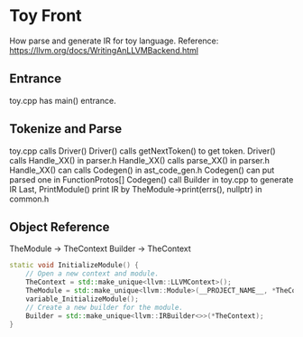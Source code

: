 # Toy Front
How parse and generate IR for toy language.
Reference: https://llvm.org/docs/WritingAnLLVMBackend.html

## Entrance 
toy.cpp has main() entrance.

## Tokenize and Parse
toy.cpp calls Driver()
Driver() calls getNextToken() to get token.
Driver() calls Handle_XX() in parser.h
Handle_XX() calls parse_XX() in parser.h
Handle_XX() can calls Codegen() in ast_code_gen.h
Codegen() can put parsed one in FunctionProtos[]
Codegen() call Builder in toy.cpp to generate IR
Last,
PrintModule() print IR by TheModule->print(errs(), nullptr) in common.h

## Object Reference
TheModule -> TheContext
Builder -> TheContext
```cpp
static void InitializeModule() {
    // Open a new context and module.
    TheContext = std::make_unique<llvm::LLVMContext>();
    TheModule = std::make_unique<llvm::Module>(__PROJECT_NAME__, *TheContext);
    variable_InitializeModule();
    // Create a new builder for the module.
    Builder = std::make_unique<llvm::IRBuilder<>>(*TheContext);
}
```